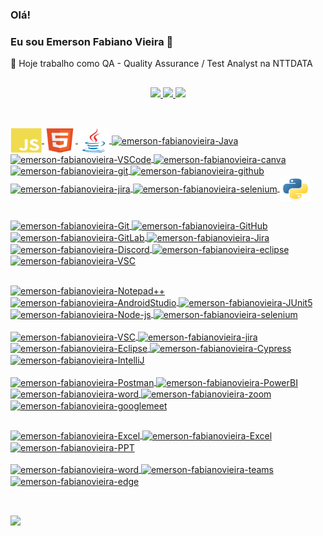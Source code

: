 ### Olá!
### Eu sou Emerson Fabiano Vieira 👋
</div>
 🔭 Hoje trabalho como QA - Quality Assurance / Test Analyst na NTTDATA
 
</div>

  ##
 
<div> 
 <div align="center">
  <a href="https://github.com/emerson-fabianovieira">
  <img height="120em" src="https://github-readme-stats.vercel.app/api?username=emerson-fabianovieira&show_icons=true&theme=dark&include_all_commits=true&count_private=true"/>
  <img height="120em" src="https://github-readme-stats.vercel.app/api/top-langs/?username=emerson-fabianovieira&show_icons=true&theme=dark&include_all_commits=true&count_private=true"/>
  <img height="120em" src="https://github-readme-streak-stats.herokuapp.com/?user=emerson-fabianovieira&show_icons=true&theme=dark&include_all_commits=true&count_private=true"/>      
</div>
 
  ##
 
<div>  
  <div style="display: inline_block"><br>
  <img align="center" alt="emerson-fabianovieira-Js" height="40" width="50" src="https://raw.githubusercontent.com/devicons/devicon/master/icons/javascript/javascript-plain.svg">
<img align="center" alt="emerson-fabianovieira-HTML" height="40" width="50" src="https://raw.githubusercontent.com/devicons/devicon/master/icons/html5/html5-original.svg">
<img align="center" alt="emerson-fabianovieira-java" height="40" width="50" src="https://raw.githubusercontent.com/devicons/devicon/master/icons/java/java-original.svg">
<img align="center" alt="emerson-fabianovieira-Java" height="40" width="50" src="https://img.shields.io/badge/Java-ED8B00?style=for-the-badge&logo=java&logoColor=white">
<img align="center" alt="emerson-fabianovieira-VSCode" height="40" width="50" src="https://cdn.jsdelivr.net/gh/devicons/devicon/icons/vscode/vscode-original-wordmark.svg" />
<img align="center" alt="emerson-fabianovieira-canva" height="40" width="50" src="https://cdn.jsdelivr.net/gh/devicons/devicon/icons/canva/canva-original.svg" />
<img align="center" alt="emerson-fabianovieira-git" height="60" width="70" src="https://cdn.jsdelivr.net/gh/devicons/devicon/icons/git/git-plain-wordmark.svg" />
<img align="center" alt="emerson-fabianovieira-github" height="40" width="50" src="https://cdn.jsdelivr.net/gh/devicons/devicon/icons/github/github-original-wordmark.svg" />
<img align="center" alt="emerson-fabianovieira-jira" height="40" width="50" src="https://cdn.jsdelivr.net/gh/devicons/devicon/icons/jira/jira-original-wordmark.svg" />        
<img align="center" alt="emerson-fabianovieira-selenium" height="40" width="50" src="https://cdn.jsdelivr.net/gh/devicons/devicon/icons/selenium/selenium-original.svg" />
<img align="center" alt="emerson-fabianovieira-Python" height="40" width="50" src="https://raw.githubusercontent.com/devicons/devicon/master/icons/python/python-original.svg">
</div>
 
 ##
<div>     
<img align="center" alt="emerson-fabianovieira-Git" height="30" width="60" src="https://badgen.net/badge/icon/git?icon=git&label">
<img align="center" alt="emerson-fabianovieira-GitHub" height="40" width="90" src="https://badgen.net/badge/icon/github?icon=github&label">
<img align="center" alt="emerson-fabianovieira-GitLab" height="40" width="80" src="https://badgen.net/badge/icon/gitlab?icon=gitlab&label">
<img align="center" alt="emerson-fabianovieira-Jira" height="30" width="65" src="https://badgen.net/badge/icon/jira?icon=jira&label">
<img align="center" alt="emerson-fabianovieira-Discord" height="30" width="90" src="https://badgen.net/badge/icon/discord?icon=discord&label">
<img align="center" alt="emerson-fabianovieira-eclipse" height="30" width="85" src="https://badgen.net/badge/icon/eclipse?icon=eclipse&label">
<img align="center" alt="emerson-fabianovieira-VSC" height="30" width="120" src="https://badgen.net/badge/icon/visualstudio?icon=visualstudio&label">
</div> 
 
 ##
<div> 
 <img align="center" alt="emerson-fabianovieira-Notepad++" height="30" width="100" src="https://img.shields.io/badge/Notepad++-90E59A.svg?style=for-the-badge&logo=notepad%2B%2B&logoColor=black">
<img align="center" alt="emerson-fabianovieira-AndroidStudio" height="30" width="100" src="https://img.shields.io/badge/Android_Studio-3DDC84?style=for-the-badge&logo=android-studio&logoColor=white">
<img align="center" alt="emerson-fabianovieira-JUnit5" height="30" width="100" src="https://img.shields.io/badge/Junit5-25A162?style=for-the-badge&logo=junit5&logoColor=white">
<img align="center" alt="emerson-fabianovieira-Node-js" height="30" width="100" src="https://img.shields.io/badge/Node.js-339933?style=for-the-badge&logo=nodedotjs&logoColor=white">
<img align="center" alt="emerson-fabianovieira-selenium" height="30" width="100" src="https://img.shields.io/badge/Selenium-43B02A?style=for-the-badge&logo=Selenium&logoColor=white"> 
 <br><br>
<img align="center" alt="emerson-fabianovieira-VSC" height="30" width="100" src="https://img.shields.io/badge/Visual_Studio_Code-0078D4?style=for-the-badge&logo=visual%20studio%20code&logoColor=white">
<img align="center" alt="emerson-fabianovieira-jira" height="30" width="100" src="https://img.shields.io/badge/Jira-0052CC?style=for-the-badge&logo=Jira&logoColor=white">
<img align="center" alt="emerson-fabianovieira-Eclipse" height="30" width="100" src="https://img.shields.io/badge/Eclipse-2C2255?style=for-the-badge&logo=eclipse&logoColor=white">
<img align="center" alt="emerson-fabianovieira-Cypress" height="30" width="100" src="https://img.shields.io/badge/Cypress-17202C?style=for-the-badge&logo=cypress&logoColor=white">
<img align="center" alt="emerson-fabianovieira-IntelliJ" height="30" width="100" src="https://img.shields.io/badge/IntelliJ_IDEA-000000.svg?style=for-the-badge&logo=intellij-idea&logoColor=white">
 <br><br>
 
<img align="center" alt="emerson-fabianovieira-Postman" height="30" width="100" src="https://img.shields.io/badge/Postman-FF6C37?style=for-the-badge&logo=Postman&logoColor=white">
 <img align="center" alt="emerson-fabianovieira-PowerBI" height="30" width="100" src="https://img.shields.io/badge/PowerBI-F2C811?style=for-the-badge&logo=Power%20BI&logoColor=white">
  <img align="center" alt="emerson-fabianovieira-word" height="30" width="100" src="https://img.shields.io/badge/Google%20Drive-4285F4?style=for-the-badge&logo=googledrive&logoColor=white">
 <img align="center" alt="emerson-fabianovieira-zoom" height="30" width="100" src="https://img.shields.io/badge/Zoom-2D8CFF?style=for-the-badge&logo=zoom&logoColor=white">
 
  <img align="center" alt="emerson-fabianovieira-googlemeet" height="30" width="100" src="https://img.shields.io/badge/Google%20Meet-00897B?style=for-the-badge&logo=google-meet&logoColor=white">
 </div>
  
 ##
<div> 

 <img align="center" alt="emerson-fabianovieira-Excel" height="30" width="200" src="https://img.shields.io/badge/Microsoft_Office-D83B01?style=for-the-badge&logo=microsoft-office&logoColor=white">
<img align="center" alt="emerson-fabianovieira-Excel" height="30" width="200" src="https://img.shields.io/badge/Microsoft_Excel-217346?style=for-the-badge&logo=microsoft-excel&logoColor=white">
<img align="center" alt="emerson-fabianovieira-PPT" height="30" width="200" src="https://img.shields.io/badge/Microsoft_PowerPoint-B7472A?style=for-the-badge&logo=microsoft-powerpoint&logoColor=white"><br><br>
<img align="center" alt="emerson-fabianovieira-word" height="30" width="200" src="https://img.shields.io/badge/Microsoft_Word-2B579A?style=for-the-badge&logo=microsoft-word&logoColor=white"> 
 <img align="center" alt="emerson-fabianovieira-teams" height="30" width="200" src="https://img.shields.io/badge/Microsoft_Teams-6264A7?style=for-the-badge&logo=microsoft-teams&logoColor=white"> 
 <img align="center" alt="emerson-fabianovieira-edge" height="30" width="200" src="https://img.shields.io/badge/Microsoft_Edge-0078D7?style=for-the-badge&logo=Microsoft-edge&logoColor=white">
 <br><br>
 </div>
 
  ##
<div>

</div>
 
  ##
<div> 
  
  <a href="https://www.linkedin.com/in/emersonfabianovieira" target="_blank"><img src="https://img.shields.io/badge/-LinkedIn-%230077B5?style=for-the-badge&logo=linkedin&logoColor=white" target="_blank"></a> 
 
</div>
  
<!--
**emerson-fabianovieira/emerson-fabianovieira** is a ✨ _special_ ✨ repository because its `README.md` (this file) appears on your GitHub profile.

Here are some ideas to get you started:

- 🔭 Hoje trabalho como QA - Quality Assurance / Test Analyst na NTTDATA

  <a href="https://www.youtube.com/channel/UC_-uuuZbY0AAt9CViNzvc-Q" target="_blank"><img src="https://img.shields.io/badge/YouTube-FF0000?style=for-the-badge&logo=youtube&logoColor=white" target="_blank"></a>
  
  <a href="https://instagram.com/rafaballerini" target="_blank"><img src="https://img.shields.io/badge/-Instagram-%23E4405F?style=for-the-badge&logo=instagram&logoColor=white" target="_blank"></a>
 	<a href="https://www.twitch.tv/rafaballerinii" target="_blank"><img src="https://img.shields.io/badge/Twitch-9146FF?style=for-the-badge&logo=twitch&logoColor=white" target="_blank"></a>
 
  <a href="https://discord.gg/wagxzStdcR" target="_blank"><img src="https://img.shields.io/badge/Discord-7289DA?style=for-the-badge&logo=discord&logoColor=white" target="_blank"></a> 
  
  <a href = "mailto:contatorafaballerini@gmail.com"><img src="https://img.shields.io/badge/-Gmail-%23333?style=for-the-badge&logo=gmail&logoColor=white" target="_blank"></a>

src="https://media.discordapp.net/attachments/639956127056134178/890373478988013628/Publicacoes_Instagram_1_1.png?width=676&height=676">
<img align="center" alt="Rafa-CSS" height="30" width="40" src="https://raw.githubusercontent.com/devicons/devicon/master/icons/css3/css3-original.svg">

- 🔭 I’m currently working on ...
- 🌱 I’m currently learning ...
- 👯 I’m looking to collaborate on ...
- 🤔 I’m looking for help with ...
- 💬 Ask me about ...
- 📫 How to reach me: ...
- 😄 Pronouns: ...
- ⚡ Fun fact: ...
-->
